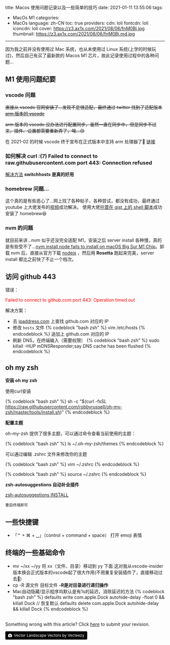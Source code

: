 title: Macos 使用问题记录以及一些简单的技巧
date: 2021-01-11 13:55:06
tags:
- MacOs M1
categories:
- MacOs
language: zh-CN
toc: true
providers:
    cdn: loli
    fontcdn: loli
    iconcdn: loli
cover: https://z3.ax1x.com/2021/08/06/fnM0Bj.jpg
thumbnail: https://z3.ax1x.com/2021/08/06/fnM0Bj.md.jpg
---

因为我之前并没有使用过 Mac 系统，也从未使用过 Linux 系统(上学的时候玩过)，然后自己有买了最新款的 Macos M1 芯片，故此记录使用过程中的各种问题...

<!-- more -->

## M1 使用问题纪要

### vscode 问题

~~直接从 vscode 官网安装了...发现不是很适配，最终通过 twitter 找到了适配版本[arm 版本的 vscode](https://twitter.com/code/status/1338886895867224070)~~

~~arm 版本的 vscode 没办法进行配置同步，虽然一直在同步中，但是同步不过来，插件、设置都需要重新弄了，唉...😔~~

在 2021-02 的时候 vscode 终于宣布在正式版本中支持 arm 处理器了🌈 [链接](https://code.visualstudio.com/updates/v1_54)

### 如何解决 curl :(7) Failed to connect to raw.githubusercontent.com port 443: Connection refused

[解决方法](https://github.com/hawtim/blog/issues/10) **switchhosts 是真的好用**

### homebrew 问题...

这个真的是有些恶心了...网上找了各种帖子，各种尝试，都没有成功，最终通过 youtube 上大佬发布的[视频](https://www.youtube.com/watch?v=nv2ylxro7rM)成功解决。
使用大佬[托管在 gist 上的 shell 脚本](https://gist.github.com/nrubin29/bea5aa83e8dfa91370fe83b62dad6dfa)成功安装了 homebrew😆

### nvm 的问题

就目前来讲...nvm 似乎还没完全适配 M1，安装之后 server install 各种慢，真的是有些受不了...[nvm install node fails to install on macOS Big Sur M1 Chip](https://github.com/nvm-sh/nvm/issues/2350)。卸载 nvm 后，直接从官方下载 [nodejs](https://nodejs.org/zh-cn/) ，然后用 **Rosetta** 跑起来完美，server install 都比之前快了不止一个档次。

## 访问 github 443

错误：<p style="color: red">Failed to connect to github.com port 443: Operation timed out</p>

解决方案：

- 去 [ipaddress.com](https://ipaddress.com) 上查找 github.com 对应的 IP 
- 修改 `hosts` 文件
  {% codeblock "bash zsh" %}
    vim /etc/hosts
  {% endcodeblock %}
  追加上 github.com 对应的 IP
- 刷新 DNS，在终端输入（需要权限）
  {% codeblock "bash zsh" %}
    sudo killall -HUP mDNSResponder;say DNS cache has been flushed
  {% endcodeblock %}

## oh my zsh

**安装 oh my zsh**

使用curl安装

{% codeblock "bash zsh" %}
sh -c "$(curl -fsSL https://raw.githubusercontent.com/robbyrussell/oh-my-zsh/master/tools/install.sh)"
{% endcodeblock %}

**配置主题**

oh-my-zsh 提供了很多主题，可以通过命令查看当前使用的主题：

{% codeblock "bash zsh" %}
ls ~/.oh-my-zsh/themes
{% endcodeblock %}

可以通过编辑 .zshrc 文件来修改你的主题

{% codeblock "bash zsh" %}
vim ~/.zshrc
{% endcodeblock %}

{% codeblock "bash zsh" %}
source ~/.zshrc
{% endcodeblock %}

**zsh-autosuggestions 自动补全插件**

[zsh-autosuggestions INSTALL](https://github.com/zsh-users/zsh-autosuggestions/blob/master/INSTALL.md#oh-my-zsh)

`重启终端即可`

## 一些快捷键

- 「⌃ + ⌘ + ␣」（control + command + space） 打开 emoji 表情

## 终端的一些基础命令

- mv ~/xx ~/yy 将 xx（文件、目录）移动到 yy 下面 这对我从vscode-insider 版本换会正式版本的vscode起了很大作用(不用重复安装插件了，直接移动过去🤣)
- cp -R 源文件 目标文件 **-R是对目录进行递归操作**
- Mac自动隐藏/显示程序坞默认是有1s的延迟，消除延迟的方法
  {% codeblock "bash zsh" %}
    defaults write com.apple.Dock autohide-delay -float 0 && killall Dock
    // 恢复默认
    defaults delete com.apple.Dock autohide-delay && killall Dock
  {% endcodeblock %}

<br>

<article class="message message-immersive is-warning">
<div class="message-body">
<i class="fas fa-question-circle mr-2"></i>Something wrong with this article? 
Click <a href="https://github.com/CrazyChenzi/nblogs/edit/site/source/_posts/2021/Macos.md">here</a> 
to submit your revision.
</div>
</article>

<a style="background-color:black;color:white;text-decoration:none;padding:4px 6px;font-size:12px;line-height:1.2;display:inline-block;border-radius:3px" href="https://wallhaven.cc" target="_blank" rel="noopener noreferrer" title="Vector Landscape Vectors by Vecteezy"><span style="display:inline-block;padding:2px 3px"><svg xmlns="http://www.w3.org/2000/svg" style="height:12px;width:auto;position:relative;vertical-align:middle;top:-1px;fill:white" viewBox="0 0 32 32"><path d="M20.8 18.1c0 2.7-2.2 4.8-4.8 4.8s-4.8-2.1-4.8-4.8c0-2.7 2.2-4.8 4.8-4.8 2.7.1 4.8 2.2 4.8 4.8zm11.2-7.4v14.9c0 2.3-1.9 4.3-4.3 4.3h-23.4c-2.4 0-4.3-1.9-4.3-4.3v-15c0-2.3 1.9-4.3 4.3-4.3h3.7l.8-2.3c.4-1.1 1.7-2 2.9-2h8.6c1.2 0 2.5.9 2.9 2l.8 2.4h3.7c2.4 0 4.3 1.9 4.3 4.3zm-8.6 7.5c0-4.1-3.3-7.5-7.5-7.5-4.1 0-7.5 3.4-7.5 7.5s3.3 7.5 7.5 7.5c4.2-.1 7.5-3.4 7.5-7.5z"></path></svg></span><span style="display:inline-block;padding:2px 3px">Vector Landscape Vectors by Vecteezy</span></a>
